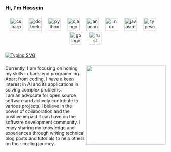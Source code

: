 <h3 align="left">Hi, I'm Hossein</h3>

###

<div align="center">
  <img src="https://cdn.jsdelivr.net/gh/devicons/devicon/icons/csharp/csharp-original.svg" height="40" alt="csharp logo"  />
  <img width="12" />
  <img src="https://cdn.jsdelivr.net/gh/devicons/devicon/icons/dotnetcore/dotnetcore-original.svg" height="40" alt="dotnetcore logo"  />
  <img width="12" />
  <img src="https://cdn.jsdelivr.net/gh/devicons/devicon/icons/python/python-original.svg" height="40" alt="python logo"  />
  <img width="12" />
  <img src="https://cdn.jsdelivr.net/gh/devicons/devicon/icons/django/django-plain.svg" height="40" alt="django logo"  />
  <img width="12" />
  <img src="https://cdn.jsdelivr.net/gh/devicons/devicon/icons/anaconda/anaconda-original.svg" height="40" alt="anaconda logo"  />
  <img width="12" />
  <img src="https://cdn.jsdelivr.net/gh/devicons/devicon/icons/linux/linux-original.svg" height="40" alt="linux logo"  />
  <img width="12" />
  <img src="https://cdn.jsdelivr.net/gh/devicons/devicon/icons/javascript/javascript-original.svg" height="40" alt="javascript logo"  />
  <img width="12" />
  <img src="https://cdn.jsdelivr.net/gh/devicons/devicon/icons/typescript/typescript-original.svg" height="40" alt="typescript logo"  />
  <img width="12" />
  <img src="https://cdn.jsdelivr.net/gh/devicons/devicon/icons/go/go-original.svg" height="40" alt="go logo"  />
  <img width="12" />
  <img src="https://cdn.jsdelivr.net/gh/devicons/devicon/icons/rust/rust-plain.svg" height="40" alt="rust logo"  />
</div>

###

[![Typing SVG](https://readme-typing-svg.demolab.com?font=Poppins&duration=3000&pause=1000&color=A16A00&multiline=true&repeat=false&width=590&height=70&lines=Everything+that+happens+to+you+is+a+form+of+instruction;if+you+pay+attention)](https://git.io/typing-svg)

###

<img align="right" float="right" height="250" src="https://user-images.githubusercontent.com/74038190/238353480-219bcc70-f5dc-466b-9a60-29653d8e8433.gif"  />
<p align="left">Currently, I am focusing on honing my skills in back-end programming.<br>Apart from coding, I have a keen interest in AI and its applications in solving complex problems.<br>I am an advocate for open source software and actively contribute to various projects. I believe in the power of collaboration and the positive impact it can have on the software development community. I enjoy sharing my knowledge and experiences through writing technical blog posts and tutorials to help others on their coding journey.</p>

